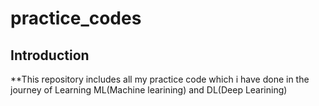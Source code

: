 # practice_codes
## Introduction
**This repository includes all my practice code which i have done in the journey of Learning ML(Machine learining) and DL(Deep Learining) 
